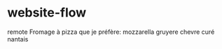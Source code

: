 # website-flow
remote
Fromage à pizza que je préfère:
    mozzarella
    gruyere
    chevre
    curé nantais
